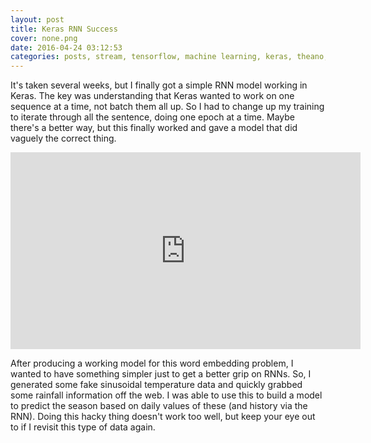 ```yaml
---
layout: post
title: Keras RNN Success
cover: none.png
date: 2016-04-24 03:12:53 
categories: posts, stream, tensorflow, machine learning, keras, theano, rnn, weather
---
```


It's taken several weeks, but I finally got a simple RNN model working in Keras.  The key was understanding that Keras wanted to work on one sequence at a time, not batch them all up.  So I had to change up my training to iterate through all the sentence, doing one epoch at a time.  Maybe there's a better way, but this finally worked and gave a model that did vaguely the correct thing.

<iframe width="560" height="315" src="https://www.youtube.com/embed/sYXEdXuIEcI" frameborder="0"> </iframe>

After producing a working model for this word embedding problem, I wanted to have something simpler just to get a better grip on RNNs.  So, I generated some fake sinusoidal temperature data and quickly grabbed some rainfall information off the web.  I was able to use this to build a model to predict the season based on daily values of these (and history via the RNN).  Doing this hacky thing doesn't work too well, but keep your eye out to if I revisit this type of data again.
